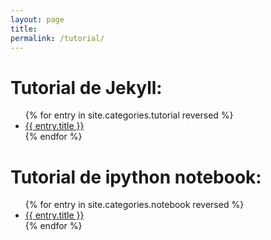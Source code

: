 ```yaml
---
layout: page
title:
permalink: /tutorial/
---
```


<div class="tutorials">
  <h1>Tutorial de Jekyll:</h1>
  <ul>
  {% for entry in site.categories.tutorial reversed %}
    <article class="tutorial">
      <li><a href="{{ site.baseurl }}{{ entry.url }}">{{ entry.title }}</a></li>
    </article>
  {% endfor %}
  </ul>
</div>

<div class="notebook">
  <h1>Tutorial de ipython notebook:</h1>
  <ul>
  {% for entry in site.categories.notebook reversed %}
    <article class="notebook">
      <li><a href="{{ site.baseurl }}{{ entry.url }}">{{ entry.title }}</a></li>
    </article>
  {% endfor %}
  </ul>
</div>

